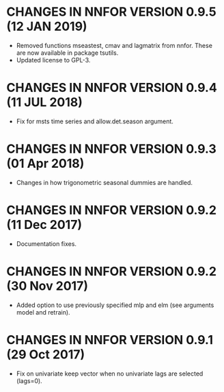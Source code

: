 # CHANGES IN NNFOR VERSION 0.9.5 (12 JAN 2019)
- Removed functions mseastest, cmav and lagmatrix from nnfor. These are now available in package tsutils.
- Updated license to GPL-3.

# CHANGES IN NNFOR VERSION 0.9.4 (11 JUL 2018)
- Fix for msts time series and allow.det.season argument.

# CHANGES IN NNFOR VERSION 0.9.3 (01 Apr 2018)
- Changes in how trigonometric seasonal dummies are handled.

# CHANGES IN NNFOR VERSION 0.9.2 (11 Dec 2017)
- Documentation fixes.

# CHANGES IN NNFOR VERSION 0.9.2 (30 Nov 2017)
- Added option to use previously specified mlp and elm (see arguments model and retrain).

# CHANGES IN NNFOR VERSION 0.9.1 (29 Oct 2017)
- Fix on univariate keep vector when no univariate lags are selected (lags=0). 
